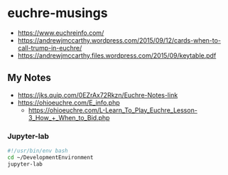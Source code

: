 # euchre-musings
- https://www.euchreinfo.com/
- https://andrewjmccarthy.wordpress.com/2015/09/12/cards-when-to-call-trump-in-euchre/
- https://andrewjmccarthy.files.wordpress.com/2015/09/keytable.pdf

## My Notes
- https://jks.quip.com/0EZrAx72Rkzn/Euchre-Notes-link
- https://ohioeuchre.com/E_info.php
  - https://ohioeuchre.com/L-Learn_To_Play_Euchre_Lesson-3_How_+_When_to_Bid.php

### Jupyter-lab
```bash
#!/usr/bin/env bash
cd ~/DevelopmentEnvironment
jupyter-lab
```
